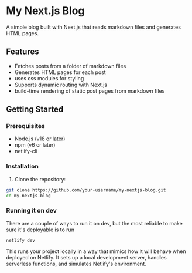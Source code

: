 # My Next.js Blog

A simple blog built with Next.js that reads markdown files and generates HTML pages.

## Features

- Fetches posts from a folder of markdown files
- Generates HTML pages for each post
- uses css modules for styling
- Supports dynamic routing with Next.js
- build-time rendering of static post pages from markdown files

## Getting Started

### Prerequisites

- Node.js (v18 or later)
- npm (v6 or later)
- netlify-cli

### Installation

1. Clone the repository:

```bash
git clone https://github.com/your-username/my-nextjs-blog.git
cd my-nextjs-blog
```

### Running it on dev

There are a couple of ways to run it on dev, but the most reliable to make sure it's deployable is to run

```
netlify dev
```

This runs your project locally in a way that mimics how it will behave when deployed on Netlify. It sets up a local development server, handles serverless functions, and simulates Netlify's environment.
